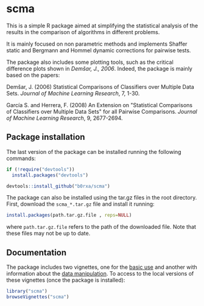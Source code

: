 # scma
This is a simple R package aimed at simplifying the statistical analysis of the results in the comparison of algorithms in different problems.

It is mainly focused on non parametric methods and implements Shaffer static and Bergmann and Hommel dynamic corrections for pairwise tests.

The package also includes some plotting tools, such as the critical difference plots shown in _Demšar, J., 2006_. Indeed, the package is mainly based on the papers:

Demšar, J. (2006) Statistical Comparisons of Classifiers over Multiple Data Sets. _Journal of Machine Learning Research_, 7, 1-30.

García S. and Herrera, F. (2008) An Extension on "Statistical Comparisons of Classifiers over Multiple Data Sets" for all Pairwise Comparisons. _Journal of Machine Learning Research_, 9, 2677-2694.

## Package installation

The last version of the package can be installed running the following commands:

```r
if (!require("devtools"))
  install.packages("devtools")

devtools::install_github("b0rxa/scma")
```
The package can also be installed using the tar.gz files in the root directory. First, download the `scma_*.tar.gz` file and install it running:

```r
install.packages(path.tar.gz.file , reps=NULL)
```

where `path.tar.gz.file` refers to the path of the downloaded file. Note that these files may not be up to date.


## Documentation

The package includes two vignettes, one for the [basic use](http://htmlpreview.github.io/?https://github.com/b0rxa/scma/blob/master/inst/doc/Statistical%20comparison%20of%20multiple%20algorithms%20in%20multiple%20problems.html) and another with information about the [data manipulation](http://htmlpreview.github.io/?https://raw.githubusercontent.com/b0rxa/scma/master/inst/doc/Data%20loading%20and%20manipulation.html). To access to the local versions of these vignettes (once the package is installed):

```r
library("scma")
browseVignettes("scma")
``` 
